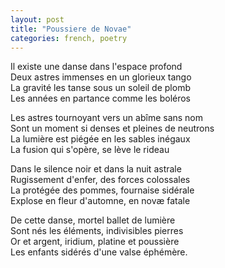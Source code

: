 ```yaml
---
layout: post
title: "Poussiere de Novae"
categories: french, poetry
---
```

  
Il existe une danse dans l'espace profond  
Deux astres immenses en un glorieux tango  
La gravité les tanse sous un soleil de plomb  
Les années en partance comme les boléros  
  
Les astres tournoyant vers un abîme sans nom  
Sont un moment si denses et pleines de neutrons  
La lumière est piégée en les sables inégaux  
La fusion qui s'opère, se lève le rideau  
  
Dans le silence noir et dans la nuit astrale  
Rugissement d'enfer, des forces colossales  
La protégée des pommes, fournaise sidérale  
Explose en fleur d'automne, en novæ fatale  
  
De cette danse, mortel ballet de lumière  
Sont nés les éléments, indivisibles pierres  
Or et argent, iridium, platine et poussière  
Les enfants sidérés d'une valse éphémère.